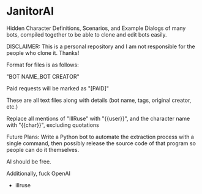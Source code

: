 # JanitorAI
Hidden Character Definitions, Scenarios, and Example Dialogs of many bots, compiled together to be able to clone and edit bots easily.

DISCLAIMER: This is a personal repository and I am not responsible for the people who clone it. Thanks!

Format for files is as follows:

"BOT NAME_BOT CREATOR"

Paid requests will be marked as "[PAID]"

These are all text files along with details (bot name, tags, original creator, etc.)

Replace all mentions of "IllRuse" with "{{user}}", and the character name with "{{char}}", excluding quotations

Future Plans: Write a Python bot to automate the extraction process with a single command, then possibly release the source code of that program so people can do it themselves.

AI should be free.

Additionally, fuck OpenAI

- illruse
